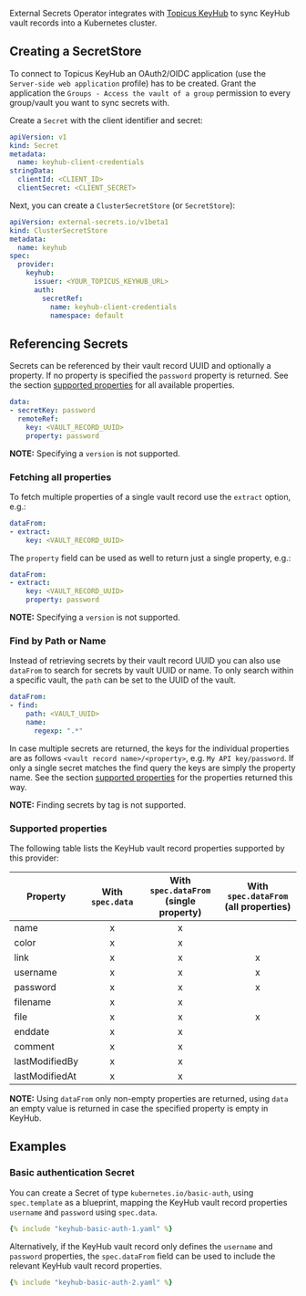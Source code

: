External Secrets Operator integrates with [Topicus KeyHub](https://www.topicus-keyhub.com/en/) to sync KeyHub vault records into a Kubernetes cluster.

## Creating a SecretStore

To connect to Topicus KeyHub an OAuth2/OIDC application (use the `Server-side web application` profile) has to be created. Grant the application the `Groups - Access the vault of a group` permission to every group/vault you want to sync secrets with.

Create a `Secret` with the client identifier and secret:

```yaml
apiVersion: v1
kind: Secret
metadata:
  name: keyhub-client-credentials
stringData:
  clientId: <CLIENT_ID>
  clientSecret: <CLIENT_SECRET>
```

Next, you can create a `ClusterSecretStore` (or `SecretStore`):

```yaml
apiVersion: external-secrets.io/v1beta1
kind: ClusterSecretStore
metadata:
  name: keyhub
spec:
  provider:
    keyhub:
      issuer: <YOUR_TOPICUS_KEYHUB_URL>
      auth:
        secretRef:
          name: keyhub-client-credentials
          namespace: default
```

## Referencing Secrets

Secrets can be referenced by their vault record UUID and optionally a property. If no property is specified the `password` property is returned. See the section [supported properties](#supported-properties) for all available properties.

```yaml
data:
- secretKey: password
  remoteRef:
    key: <VAULT_RECORD_UUID>
    property: password
```

**NOTE:** Specifying a `version` is not supported.

### Fetching all properties

To fetch multiple properties of a single vault record use the `extract` option, e.g.:

```yaml
dataFrom:
- extract:
    key: <VAULT_RECORD_UUID>
```

The `property` field can be used as well to return just a single property, e.g.:

```yaml
dataFrom:
- extract:
    key: <VAULT_RECORD_UUID>
    property: password
```

**NOTE:** Specifying a `version` is not supported.

### Find by Path or Name

Instead of retrieving secrets by their vault record UUID you can also use `dataFrom` to search for secrets by vault UUID or name. To only search within a specific vault, the `path` can be set to the UUID of the vault.

```yaml
dataFrom:
- find:
    path: <VAULT_UUID>
    name:
      regexp: ".*"
```

In case multiple secrets are returned, the keys for the individual properties are as follows `<vault record name>/<property>`, e.g. `My API key/password`.
If only a single secret matches the find query the keys are simply the property name. See the section [supported properties](#supported-properties) for the properties returned this way.

**NOTE:** Finding secrets by tag is not supported.

### Supported properties

The following table lists the KeyHub vault record properties supported by this provider:

| Property | With `spec.data` | With `spec.dataFrom`</br>(single property) | With `spec.dataFrom`</br>(all properties) |
| --- | :-------: | :-------: | :-------: |
| name | x | x | |
| color | x | x | |
| link | x | x | x |
| username | x | x | x |
| password | x | x | x |
| filename | x | x | |
| file | x | x | x |
| enddate | x | x | |
| comment | x | x | |
| lastModifiedBy | x | x | |
| lastModifiedAt | x | x | |

**NOTE:** Using `dataFrom` only non-empty properties are returned, using `data` an empty value is returned in case the specified property is empty in KeyHub.

## Examples

### Basic authentication Secret

You can create a Secret of type `kubernetes.io/basic-auth`, using `spec.template` as a blueprint, mapping
the KeyHub vault record properties `username` and `password` using `spec.data`.

``` yaml
{% include "keyhub-basic-auth-1.yaml" %}
```

Alternatively, if the KeyHub vault record only defines the `username` and `password` properties, the `spec.dataFrom` field can be used to include the relevant KeyHub vault record properties.

``` yaml
{% include "keyhub-basic-auth-2.yaml" %}
```
